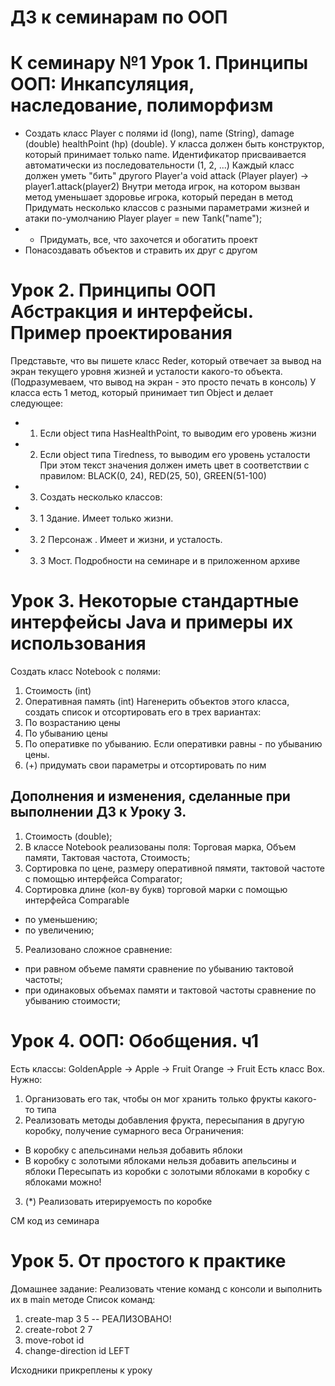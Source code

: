 # ДЗ к семинарам по ООП

# К семинару №1 Урок 1. Принципы ООП: Инкапсуляция, наследование, полиморфизм
* Создать класс Player с полями id (long), name (String), damage (double) healthPoint (hp) (double).
 У класса должен быть конструктор, который принимает только name. Идентификатор присваивается автоматически 
 из последовательности (1, 2, ...) Каждый класс должен уметь "бить" другого Player'а void attack
 (Player player) -> player1.attack(player2) Внутри метода игрок, на котором вызван метод уменьшает здоровье игрока,
  который передан в метод Придумать несколько классов с разными параметрами жизней и атаки по-умолчанию 
  Player player = new Tank("name");
* * Придумать, все, что захочется и обогатить проект
* Понасоздавать объектов и стравить их друг с другом

# Урок 2. Принципы ООП Абстракция и интерфейсы. Пример проектирования
Представьте, что вы пишете класс Reder, который отвечает за вывод на экран текущего уровня жизней и усталости какого-то объекта.
(Подразумеваем, что вывод на экран - это просто печать в консоль)
У класса есть 1 метод, который принимает тип Object и делает следующее:
* 1. Если object типа HasHealthPoint, то выводим его уровень жизни
* 2. Если object типа Tiredness, то выводим его уровень усталости
При этом текст значения должен иметь цвет в соответствии с правилом:
BLACK(0, 24), RED(25, 50), GREEN(51-100)
* 3. Создать несколько классов:
* 3. 1 Здание. Имеет только жизни.
* 3. 2 Персонаж . Имеет и жизни, и усталость.
* 3. 3 Мост.
Подробности на семинаре и в приложенном архиве

# Урок 3. Некоторые стандартные интерфейсы Java и примеры их использования
Создать класс Notebook с полями:
1. Стоимость (int)
2. Оперативная память (int)
Нагенерить объектов этого класса, создать список и отсортировать его в трех вариантах:
1. По возрастанию цены
2. По убыванию цены
3. По оперативке по убыванию. Если оперативки равны - по убыванию цены.
4. (+) придумать свои параметры и отсортировать по ним

## Дополнения и изменения, сделанные при выполнении ДЗ к Уроку 3.
1. Cтоимость (double);
2. В классе Notebook реализованы поля: Торговая марка, Объем памяти, Тактовая частота, Стоимость;
3. Сортировка по цене, размеру оперативной пямяти, тактовой частоте с помощью интерфейса Comparator;
4. Сортировка длине (кол-ву букв) торговой марки с помощью интерфейса Comparable
  * по уменьшению;
  * по увеличению;
5. Реализовано сложное сравнение:
  * при равном объеме памяти сравнение по убыванию тактовой частоты;
  * при одинаковых объемах памяти и тактовой частоты сравнение по убыванию стоимости;

#  Урок 4. ООП: Обобщения. ч1
Есть классы: GoldenApple -> Apple -> Fruit
Orange -> Fruit
Есть класс Box. Нужно:
1. Организовать его так, чтобы он мог хранить только фрукты какого-то типа
2. Реализовать методы добавления фрукта, пересыпания в другую коробку, получение сумарного веса
Ограничения:
* В коробку с апельсинами нельзя добавить яблоки
* В коробку с золотыми яблоками нельзя добавить апельсины и яблоки
Пересыпать из коробки с золотыми яблоками в коробку с яблоками можно!
3. (*) Реализовать итерируемость по коробке

СМ код из семинара

# Урок 5. От простого к практике
Домашнее задание:
Реализовать чтение команд с консоли и выполнить их в main методе
Список команд:
1. create-map 3 5 -- РЕАЛИЗОВАНО!
2. create-robot 2 7
3. move-robot id
4. change-direction id LEFT

Исходники прикреплены к уроку